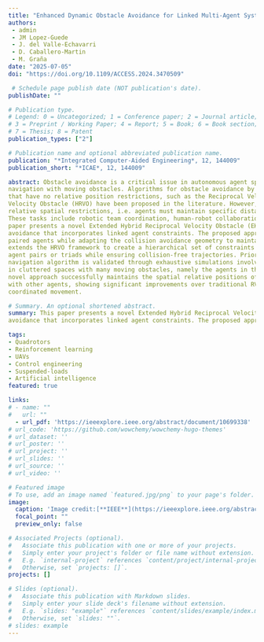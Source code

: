 ```yaml
---
title: "Enhanced Dynamic Obstacle Avoidance for Linked Multi-Agent Systems by an Extended Hybrid Reciprocal Velocity Obstacle Model"
authors:
 - admin
 - JM Lopez-Guede
 - J. del Valle-Echavarri
 - D. Caballero-Martin
 - M. Graña
date: "2025-07-05"
doi: "https://doi.org/10.1109/ACCESS.2024.3470509"

 # Schedule page publish date (NOT publication's date).
publishDate: ""

# Publication type.
# Legend: 0 = Uncategorized; 1 = Conference paper; 2 = Journal article;
# 3 = Preprint / Working Paper; 4 = Report; 5 = Book; 6 = Book section;
# 7 = Thesis; 8 = Patent
publication_types: ["2"]

# Publication name and optional abbreviated publication name.
publication: "*Integrated Computer-Aided Engineering*, 12, 144009"
publication_short: "*ICAE*, 12, 144009"

abstract: Obstacle avoidance is a critical issue in autonomous agent spatial navigation, moreover in the case of team coordinated
navigation with moving obstacles. Algorithms for obstacle avoidance by unconstrained teams of agents, i.e. agents
that have no relative position restrictions, such as the Reciprocal Velocity Obstacle (RVO), and the Hybrid Reciprocal
Velocity Obstacle (HRVO) have been proposed in the literature. However, in some tasks the agents must comply with
relative spatial restrictions, i.e. agents must maintain specific distances between them within some tolerance thresholds.
These tasks include robotic team coordination, human-robot collaboration and autonomous vehicle platooning. This
paper presents a novel Extended Hybrid Reciprocal Velocity Obstacle (EHRVO) algorithm for multi-agent collision
avoidance that incorporates linked agent constraints. The proposed approach introduces proximity constraints between
paired agents while adapting the collision avoidance geometry to maintain these relationships. This research work
extends the HRVO framework to create a hierarchical set of constraints that prioritize maintenance of spatial consistent
agent pairs or triads while ensuring collision-free trajectories. Prior to actual physical implementation, the EHRVO
navigation algorithm is validated through exhaustive simulations involving multiple paired agents and triads navigating
in cluttered spaces with many moving obstacles, namely the agents in the other teams. Results demonstrate that this
novel approach successfully maintains the spatial relative positions of linked group agents while avoiding collisions
with other agents, showing significant improvements over traditional RVO and HRVO algorithms in scenarios requiring
coordinated movement.

# Summary. An optional shortened abstract.
summary: This paper presents a novel Extended Hybrid Reciprocal Velocity Obstacle (EHRVO) algorithm for multi-agent collision
avoidance that incorporates linked agent constraints. The proposed approach introduces proximity constraints between paired agents while adapting the collision avoidance geometry to maintain these relationships. This research work extends the HRVO framework to create a hierarchical set of constraints that prioritize maintenance of spatial consistent agent pairs or triads while ensuring collision-free trajectories. .

tags:
- Quadrotors
- Reinforcement learning
- UAVs
- Control engineering
- Suspended-loads
- Artificial intelligence
featured: true

links:
# - name: ""
#   url: ""
  - url_pdf: 'https://ieeexplore.ieee.org/abstract/document/10699338'
# url_code: 'https://github.com/wowchemy/wowchemy-hugo-themes'
# url_dataset: ''
# url_poster: ''
# url_project: ''
# url_slides: ''
# url_source: ''
# url_video: ''

# Featured image
# To use, add an image named `featured.jpg/png` to your page's folder. 
image:
  caption: 'Image credit:[**IEEE**](https://ieeexplore.ieee.org/abstract/document/10699338)'
  focal_point: ""
  preview_only: false

# Associated Projects (optional).
#   Associate this publication with one or more of your projects.
#   Simply enter your project's folder or file name without extension.
#   E.g. `internal-project` references `content/project/internal-project/index.md`.
#   Otherwise, set `projects: []`.
projects: []

# Slides (optional).
#   Associate this publication with Markdown slides.
#   Simply enter your slide deck's filename without extension.
#   E.g. `slides: "example"` references `content/slides/example/index.md`.
#   Otherwise, set `slides: ""`.
# slides: example
---
```


